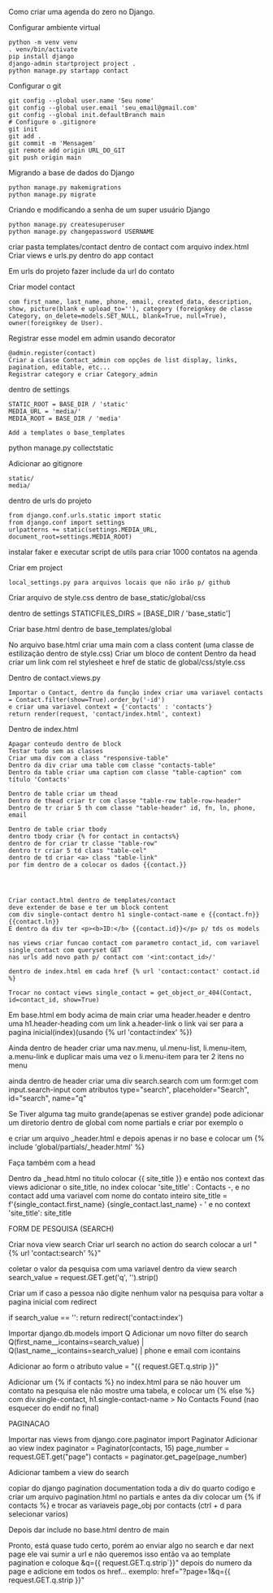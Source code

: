 Como criar uma agenda do zero no Django.

Configurar ambiente virtual

```
python -m venv venv
. venv/bin/activate
pip install django
django-admin startproject project .
python manage.py startapp contact
```

Configurar o git

```
git config --global user.name 'Seu nome'
git config --global user.email 'seu_email@gmail.com'
git config --global init.defaultBranch main
# Configure o .gitignore
git init
git add .
git commit -m 'Mensagem'
git remote add origin URL_DO_GIT
git push origin main
```

Migrando a base de dados do Django

```
python manage.py makemigrations
python manage.py migrate
```

Criando e modificando a senha de um super usuário Django

```
python manage.py createsuperuser
python manage.py changepassword USERNAME
```
criar pasta templates/contact dentro de contact com arquivo index.html
Criar views e urls.py dentro do app contact

Em urls do projeto fazer include da url do contato

Criar model contact

```
com first_name, last_name, phone, email, created_data, description, show, picture(blank e upload_to=''), category (foreignkey de classe Category, on_delete=models.SET_NULL, blank=True, null=True), owner(foreignkey de User).
```
Registrar esse model em admin usando decorator

```
@admin.register(contact)
Criar a classe Contact_admin com opções de list display, links, pagination, editable, etc...
Registrar category e criar Category_admin
```

dentro de settings

```
STATIC_ROOT = BASE_DIR / 'static'
MEDIA_URL = 'media/'
MEDIA_ROOT = BASE_DIR / 'media'

Add a templates o base_templates
```

python manage.py collectstatic

Adicionar ao gitignore 

```
static/
media/
```

dentro de urls do projeto

```
from django.conf.urls.static import static
from django.conf import settings
urlpatterns += static(settings.MEDIA_URL, document_root=settings.MEDIA_ROOT)
```
instalar faker e executar script de utils para criar 1000 contatos na agenda

Criar em project
```
local_settings.py para arquivos locais que não irão p/ github
```
Criar arquivo de style.css dentro de base_static/global/css

dentro de settings STATICFILES_DIRS = [BASE_DIR / 'base_static']

Criar base.html dentro de base_templates/global

No arquivo base.html criar uma main com a class content (uma classe de estilização dentro de style.css)
Criar um bloco de content
Dentro da head criar um link com rel stylesheet e href de static de global/css/style.css

Dentro de contact.views.py

```
Importar o Contact, dentro da função index criar uma variavel contacts = Contact.filter(show=True).order_by('-id')
e criar uma variavel context = {'contacts' : 'contacts'}
return render(request, 'contact/index.html', context)
```

Dentro de index.html

```
Apagar conteudo dentro de block
Testar tudo sem as classes
Criar uma div com a class "responsive-table" 
Dentro da div criar uma table com classe "contacts-table"
Dentro da table criar uma caption com classe "table-caption" com título 'Contacts'

Dentro de table criar um thead
Dentro de thead criar tr com classe "table-row table-row-header"
Dentro de tr criar 5 th com classe "table-header" id, fn, ln, phone, email

Dentro de table criar tbody
dentro tbody criar {% for contact in contacts%}
dentro de for criar tr classe "table-row"
dentro tr criar 5 td class "table-cel"
dentro de td criar <a> class "table-link"
por fim dentro de a colocar os dados {{contact.}}




Criar contact.html dentro de templates/contact
deve extender de base e ter um block content
com div single-contact dentro h1 single-contact-name e {{contact.fn}}{{contact.ln}}
E dentro da div ter <p><b>ID:</b> {{contact.id}}</p> p/ tds os models

nas views criar funcao contact com parametro contact_id, com variavel single_contact com queryset GET
nas urls add novo path p/ contact com '<int:contact_id>/'

dentro de index.html em cada href {% url 'contact:contact' contact.id %}

Trocar no contact views single_contact = get_object_or_404(Contact, id=contact_id, show=True)
```

Em base.html em body acima de main criar uma header.header e dentro uma h1.header-heading com um link
a.header-link
o link vai ser para a pagina inicial(index)(usando {% url 'contact:index' %})

Ainda dentro de header criar uma nav.menu, ul.menu-list, li.menu-item, a.menu-link e duplicar mais uma vez o li.menu-item para ter 2 itens no menu

ainda dentro de header criar uma div search.search com um form:get com input.search-input com atributos type="search", placeholder="Search", id="search", name="q"


Se Tiver alguma tag muito grande(apenas se estiver grande) pode adicionar um diretorio dentro de global com nome partials e criar por exemplo o <nav> e criar um arquivo _header.html e depois apenas ir no base e colocar um {% include 'global/partials/_header.html' %}

Faça também com a head

Dentro da _head.html no titulo colocar {{ site_title }} e então nos context das views adicionar o site_title, no index colocar 'site_title' : Contacts -, e no contact add uma variavel com nome do contato inteiro site_title = f'{single_contact.first_name} {single_contact.last_name} - ' e no context 'site_title': site_title   

FORM DE PESQUISA (SEARCH)

Criar nova view search
Criar url search
no action do search colocar a url "{% url 'contact:search' %}"

coletar o valor da pesquisa com uma variavel dentro da view search
search_value = request.GET.get('q', '').strip()

Criar um if caso a pessoa não digite nenhum valor na pesquisa para voltar a pagina inicial com redirect

if search_value == '':
        return redirect('contact:index')

Importar  django.db.models import Q
Adicionar um novo filter do search Q(first_name__icontains=search_value) | Q(last_name__icontains=search_value) | 
phone e email com icontains

Adicionar ao form o atributo value = "{{ request.GET.q.strip }}"

Adicionar um {% if contacts %} no index.html para se não houver um contato na pesquisa ele não mostre uma tabela, e colocar um  {% else %} com div.single-contact, h1.single-contact-name > No Contacts Found (nao esquecer do endif no final)
   

PAGINACAO

Importar nas views from django.core.paginator import Paginator
Adicionar ao view index 
    paginator = Paginator(contacts, 15)
    page_number = request.GET.get("page")
    contacts = paginator.get_page(page_number)

Adicionar tambem a view do search

copiar do django pagination documentation toda a div do quarto codigo
e criar um arquivo pagination.html no partials
e antes da div colocar um {% if contacts %} e trocar as variaveis page_obj por contacts (ctrl + d para selecionar varios)

Depois dar include no base.html dentro de main

Pronto, está quase tudo certo, porém ao enviar algo no search e dar next page ele vai sumir a url e não queremos isso então va ao template pagination e coloque &q={{ request.GET.q.strip´}}" depois do numero da page e adicione em todos os href... exemplo:
href="?page=1&q={{ request.GET.q.strip }}"




